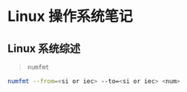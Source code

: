 # Linux 操作系统笔记

## Linux 系统综述

> `numfmt`
```bash
numfmt --from=<si or iec> --to=<si or iec> <num>
```
